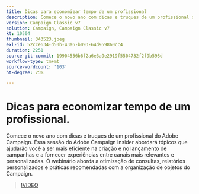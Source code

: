 ```yaml
---
title: Dicas para economizar tempo de um profissional
description: Comece o novo ano com dicas e truques de um profissional do Adobe Campaign. Essa sessão do Adobe Campaign Insider abordará tópicos que ajudarão você a ser mais eficiente... (as descrições devem ter entre 60 e 160 caracteres)
version: Campaign Classic v7
solution: Campaign, Campaign Classic v7
kt: 10504
thumbnail: 343523.jpeg
exl-id: 52cce634-d50b-43a6-b093-64d959860cc4
duration: 2251
source-git-commit: 19904556b6f2a6e3a9e2919f5504732f2f9b598d
workflow-type: tm+mt
source-wordcount: '103'
ht-degree: 25%

---
```


# Dicas para economizar tempo de um profissional.

Comece o novo ano com dicas e truques de um profissional do Adobe Campaign. Essa sessão do Adobe Campaign Insider abordará tópicos que ajudarão você a ser mais eficiente na criação e no lançamento de campanhas e a fornecer experiências entre canais mais relevantes e personalizadas. O webinário aborda a otimização de consultas, relatórios personalizados e práticas recomendadas com a organização de objetos do Campaign.

>[!VIDEO](https://video.tv.adobe.com/v/343523/?quality=12&learn=on)
